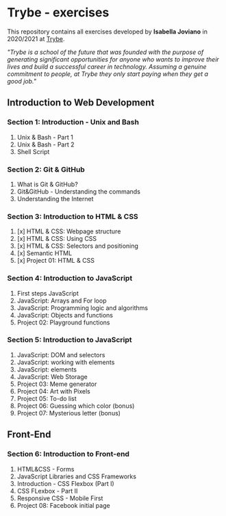 # Trybe - exercises

This repository contains all exercises developed by **Isabella Joviano** in 2020/2021 at [Trybe](https://www.betrybe.com/). 

_"Trybe is a school of the future that was founded with the purpose of generating significant opportunities for anyone who wants to improve their lives and build a successful career in technology. Assuming a genuine commitment to people, at Trybe they only start paying when they get a good job."_

## Introduction to Web Development

### Section 1: Introduction - Unix and Bash

1. Unix & Bash - Part 1
2. Unix & Bash - Part 2
3. Shell Script

### Section 2: Git & GitHub

1. What is Git & GitHub?
2. Git&GitHub - Understanding the commands
3. Understanding the Internet

### Section 3: Introduction to HTML & CSS
1. [x] HTML & CSS: Webpage structure
2. [x] HTML & CSS: Using CSS
3. [x] HTML & CSS: Selectors and positioning 
4. [x] Semantic HTML
5. [x] Project 01: HTML & CSS

### Section 4: Introduction to JavaScript
1. First steps JavaScript
2. JavaScript: Arrays and For loop
3. JavaScript: Programming logic and algorithms
4. JavaScript: Objects and functions
5. Project 02: Playground functions

### Section 5: Introduction to JavaScript
1. JavaScript: DOM and selectors
2. JavaScript: working with elements
3. JavaScript: elements
4. JavaScript: Web Storage
5. Project 03: Meme generator
6. Project 04: Art with Pixels
7. Project 05: To-do list
8. Project 06: Guessing which color (bonus)
9. Project 07: Mysterious letter (bonus)

## Front-End

### Section 6: Introduction to Front-end
1. HTML&CSS - Forms
2. JavaScript Libraries and CSS Frameworks
3. Introduction - CSS Flexbox (Part I)
4. CSS FLexbox - Part II
5. Responsive CSS - Mobile First
6. Project 08: Facebook initial page
